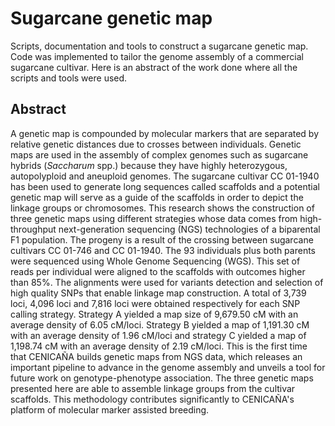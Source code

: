 # Sugarcane genetic map
Scripts, documentation and tools to construct a sugarcane genetic map. Code was implemented to tailor the genome assembly of a commercial sugarcane cultivar. Here is an abstract of the work done where all the scripts and tools were used.

## Abstract

A genetic map is compounded by molecular markers that are separated by relative genetic distances due to crosses between individuals. Genetic maps are used in the assembly of complex genomes such as sugarcane hybrids (_Saccharum_ spp.) because they have highly heterozygous, autopolyploid and aneuploid genomes. The sugarcane cultivar CC 01-1940 has been used to generate long sequences called scaffolds and a potential genetic map will serve as a guide of the scaffolds in order to depict the linkage groups or chromosomes. This research shows the construction of three genetic maps using different strategies whose data comes from high-throughput next-generation sequencing (NGS) technologies of a biparental F1 population. The progeny is a result of the crossing between sugarcane cultivars CC 01-746 and CC 01-1940. The 93 individuals plus both parents were sequenced using Whole Genome Sequencing (WGS). This set of reads per individual were aligned to the scaffolds with outcomes higher than 85%. The alignments were used for variants detection and selection of high quality SNPs that enable linkage map construction. A total of 3,739 loci, 4,096 loci and 7,816 loci were obtained respectively for each SNP calling strategy. Strategy A yielded a map size of 9,679.50 cM with an average density of 6.05 cM/loci. Strategy B yielded a map of 1,191.30 cM with an average density of 1.96 cM/loci and strategy C yielded a map of 1,198.74 cM with an average density of 2.19 cM/loci. This is the first time that CENICAÑA builds genetic maps from NGS data, which releases an important pipeline to advance in the genome assembly and unveils a tool for future work on genotype-phenotype association. The three genetic maps presented here are able to assemble linkage groups from the cultivar scaffolds. This methodology contributes significantly to CENICAÑA's platform of molecular marker assisted breeding.
